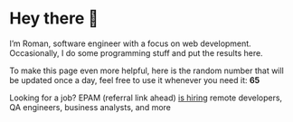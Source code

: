 # Hey there 👋

I’m Roman, software engineer with a focus on web development. Occasionally, I do
some programming stuff and put the results here.

To make this page even more helpful, here is the random number that will be
updated once a day, feel free to use it whenever you need it: **65**

Looking for a job? EPAM (referral link ahead) [is hiring](https://epa.ms/RomanGusev) remote developers,
QA engineers, business analysts, and more
